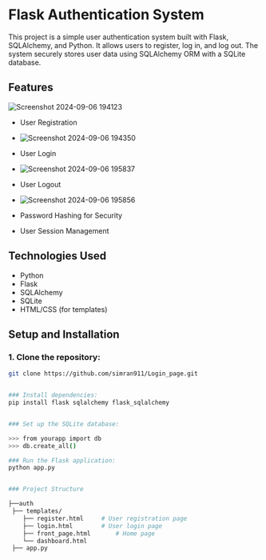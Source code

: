 # Flask Authentication System

This project is a simple user authentication system built with Flask, SQLAlchemy, and Python. It allows users to register, log in, and log out. The system securely stores user data using SQLAlchemy ORM with a SQLite database.

## Features

![Screenshot 2024-09-06 194123](https://github.com/user-attachments/assets/9222e749-27e5-43a9-995f-6ebffff337e8)




- User Registration
- ![Screenshot 2024-09-06 194350](https://github.com/user-attachments/assets/0ed7d2bf-7df5-4bb1-b94e-de6f937f9d38)


- User Login
- ![Screenshot 2024-09-06 195837](https://github.com/user-attachments/assets/5b961388-4cec-42b1-8749-084a8980ef22)    
- User Logout
- ![Screenshot 2024-09-06 195856](https://github.com/user-attachments/assets/0c349c2f-d038-4f85-ae2d-22b1f15a5bf2)

- Password Hashing for Security
- User Session Management

## Technologies Used

- Python
- Flask
- SQLAlchemy
- SQLite
- HTML/CSS (for templates)

## Setup and Installation

### 1. Clone the repository:
```bash
git clone https://github.com/simran911/Login_page.git


### Install dependencies:
pip install flask sqlalchemy flask_sqlalchemy


### Set up the SQLite database:

>>> from yourapp import db
>>> db.create_all()

### Run the Flask application:
python app.py


### Project Structure

├──auth
 ├── templates/
    ├── register.html     # User registration page
    ├── login.html        # User login page
    ├── front_page.html       # Home page 
    └── dashboard.html
 ├── app.py   

